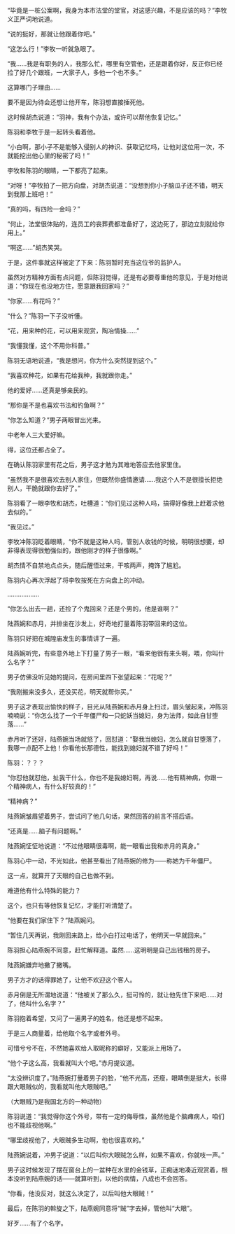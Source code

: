“毕竟是一桩公案啊，我身为本市法堂的堂官，对这感兴趣，不是应该的吗？”李牧义正严词地说道。

“说的挺好，那就让他跟着你吧。”

“这怎么行！”李牧一听就急眼了。

“我……我是有职务的人，我那么忙，哪里有空管他，还是跟着你好，反正你已经捡了好几个跟班，一大家子人，多他一个也不多。”

这算哪门子理由……

要不是因为待会还想让他开车，陈羽想直接捶死他。

这时候胡杰说道：“羽神，我有个办法，或许可以帮他恢复记忆。”

陈羽和李牧于是一起转头看着他。

“小白啊，那小子不是能够入侵别人的神识、获取记忆吗，让他对这位用一次，不就能挖出他心里的秘密了吗！”

李牧和陈羽的眼睛，一下都亮了起来。

“对呀！”李牧拍了一把方向盘，对胡杰说道：“没想到你小子脑瓜子还不错，明天到我那上班吧！”

“真的吗，有四险一金吗？”

“何止，法堂很体贴的，连员工的丧葬费都准备好了，这边死了，那边立刻就给你用上。”

“啊这……”胡杰笑哭。

于是，这件事就这样被定了下来：陈羽暂时充当这位爷的监护人。

虽然对方精神方面有点问题，但陈羽觉得，还是有必要尊重他的意见，于是对他说道：“你现在也没地方住，愿意跟我回家吗？”

“你家……有花吗？”

“什么？”陈羽一下子没听懂。

“花，用来种的花，可以用来观赏，陶冶情操……”

“我懂我懂，这个不用你科普。”

陈羽无语地说道，“我是想问，你为什么突然提到这个。”

“我喜欢种花，如果有花给我种，我就跟你走。”

他的爱好……还真是够亲民的。

“那你是不是也喜欢书法和钓鱼啊？”

“你怎么知道？”男子两眼冒出光来。

中老年人三大爱好嘛。

得，这位还都占全了。

在确认陈羽家里有花之后，男子这才勉为其难地答应去他家里住。

“虽然我不是很喜欢去别人家住，但既然你盛情邀请……我这个人不是很擅长拒绝别人，干脆就跟你去好了。”

陈羽看了一眼李牧和胡杰，吐槽道：“你们见过这种人吗，搞得好像我上赶着求他去似的。”

“我见过。”

李牧冲陈羽眨着眼睛，“你不就是这种人吗，管别人收钱的时候，明明很想要，却非得表现得很勉强似的，跟他刚才的样子很像啊。”

胡杰情不自禁地点点头，随后醒悟过来，干咳两声，掩饰了尴尬。

陈羽内心再次浮起了将李牧按死在方向盘上的冲动。

………………

“你怎么出去一趟，还捡了个鬼回来？还是个男的，他是谁啊？”

陆燕婉和赤月，并排坐在沙发上，好奇地打量着陈羽带回来的这位。

陈羽只好把在城隍庙发生的事情讲了一遍。

陆燕婉听完，有些意外地上下打量了男子一眼，“看来他很有来头啊，喂，你叫什么名字？”

男子仿佛没听见她的提问，在房间里四下张望起来：“花呢？”

“我刚搬来没多久，还没买花，明天就帮你买。”

男子这才表现出愉快的样子，目光从陆燕婉和赤月身上扫过，眉头皱起来，冲陈羽喃喃说：“你怎么找了一个千年僵尸和一只蛇妖当媳妇，身为法师，如此自甘堕落……”

赤月听了还好，陆燕婉当场就怒了，回怼道：“娶我当媳妇，怎么就自甘堕落了，我哪一点配不上他！你看他长那德性，能找到媳妇就不错了好吗！”

陈羽：？？？

“你怼他就怼他，扯我干什么，你也不是我媳妇啊，再说……他有精神病，你跟一个精神病人，有什么好较真的！”

“精神病？”

陆燕婉皱眉望着男子，尝试问了他几句话，果然回答的前言不搭后语。

“还真是……脑子有问题啊。”

陆燕婉怔怔地说道：“不过他眼睛很毒啊，能一眼看出我和赤月的真身。”

陈羽心中一动，不光如此，他甚至看出了陆燕婉的修为——称她为千年僵尸。

这一点，就算开了天眼的自己也做不到。

难道他有什么特殊的能力？

这个，也只有等他恢复记忆，才能打听清楚了。

“他要在我们家住下？”陆燕婉问。

“暂住几天再说，我刚回来路上，给小白打过电话了，他明天一早就回来。”

陈羽担心陆燕婉不同意，赶忙解释道。虽然……这明明是自己出钱租的房子。

陆燕婉嫌弃地撇了撇嘴。

男子方才的话得罪她了，让他不欢迎这个客人。

赤月倒是无所谓地说道：“他被关了那么久，挺可怜的，就让他先住下来吧……对了，他叫什么名字？”

陈羽抱着希望，又问了一遍男子的姓名，他还是想不起来。

于是三人商量着，给他取个名字或者外号。

可惜兮兮不在，不然她喜欢给人取昵称的癖好，又能派上用场了。

“他个子这么高，我看就叫大个吧。”赤月提议道。

“太没辨识度了。”陆燕婉打量着男子的脸，“他不光高，还瘦，眼睛倒是挺大，长得跟大眼贼似的，我看就叫他大眼贼吧。”

（大眼贼乃是我国北方的一种动物）

陈羽说道：“我觉得你这个外号，带有一定的侮辱性，虽然他是个脑瘫病人，咱们也不能歧视他啊。”

“哪里歧视他了，大眼贼多生动啊，他也很喜欢的。”

陆燕婉说着，冲男子说道：“以后叫你大眼贼怎么样，如果不喜欢，你就吱一声。”

男子这时候发现了摆在窗台上的一盆种在水里的金钱草，正痴迷地凑近观赏着，根本没听到陆燕婉的话——就算听到，以他的病情，八成也不会回答。

“你看，他没反对，就这么决定了，以后叫他大眼贼！”

最后，在陈羽的斡旋之下，陆燕婉同意将“贼”字去掉，管他叫“大眼”。

好歹……有了个名字。
